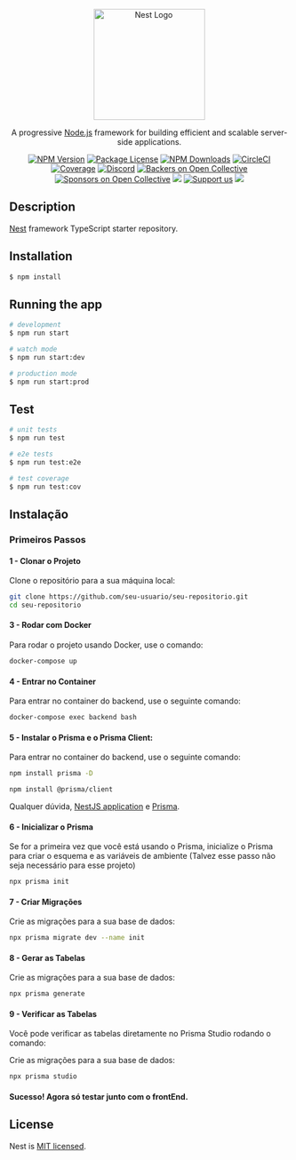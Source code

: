 <p align="center">
  <a href="http://nestjs.com/" target="blank"><img src="https://nestjs.com/img/logo-small.svg" width="200" alt="Nest Logo" /></a>
</p>

[circleci-image]: https://img.shields.io/circleci/build/github/nestjs/nest/master?token=abc123def456
[circleci-url]: https://circleci.com/gh/nestjs/nest

  <p align="center">A progressive <a href="http://nodejs.org" target="_blank">Node.js</a> framework for building efficient and scalable server-side applications.</p>
    <p align="center">
<a href="https://www.npmjs.com/~nestjscore" target="_blank"><img src="https://img.shields.io/npm/v/@nestjs/core.svg" alt="NPM Version" /></a>
<a href="https://www.npmjs.com/~nestjscore" target="_blank"><img src="https://img.shields.io/npm/l/@nestjs/core.svg" alt="Package License" /></a>
<a href="https://www.npmjs.com/~nestjscore" target="_blank"><img src="https://img.shields.io/npm/dm/@nestjs/common.svg" alt="NPM Downloads" /></a>
<a href="https://circleci.com/gh/nestjs/nest" target="_blank"><img src="https://img.shields.io/circleci/build/github/nestjs/nest/master" alt="CircleCI" /></a>
<a href="https://coveralls.io/github/nestjs/nest?branch=master" target="_blank"><img src="https://coveralls.io/repos/github/nestjs/nest/badge.svg?branch=master#9" alt="Coverage" /></a>
<a href="https://discord.gg/G7Qnnhy" target="_blank"><img src="https://img.shields.io/badge/discord-online-brightgreen.svg" alt="Discord"/></a>
<a href="https://opencollective.com/nest#backer" target="_blank"><img src="https://opencollective.com/nest/backers/badge.svg" alt="Backers on Open Collective" /></a>
<a href="https://opencollective.com/nest#sponsor" target="_blank"><img src="https://opencollective.com/nest/sponsors/badge.svg" alt="Sponsors on Open Collective" /></a>
  <a href="https://paypal.me/kamilmysliwiec" target="_blank"><img src="https://img.shields.io/badge/Donate-PayPal-ff3f59.svg"/></a>
    <a href="https://opencollective.com/nest#sponsor"  target="_blank"><img src="https://img.shields.io/badge/Support%20us-Open%20Collective-41B883.svg" alt="Support us"></a>
  <a href="https://twitter.com/nestframework" target="_blank"><img src="https://img.shields.io/twitter/follow/nestframework.svg?style=social&label=Follow"></a>
</p>
  <!--[![Backers on Open Collective](https://opencollective.com/nest/backers/badge.svg)](https://opencollective.com/nest#backer)
  [![Sponsors on Open Collective](https://opencollective.com/nest/sponsors/badge.svg)](https://opencollective.com/nest#sponsor)-->

## Description

[Nest](https://github.com/nestjs/nest) framework TypeScript starter repository.

## Installation

```bash
$ npm install
```

## Running the app

```bash
# development
$ npm run start

# watch mode
$ npm run start:dev

# production mode
$ npm run start:prod
```

## Test

```bash
# unit tests
$ npm run test

# e2e tests
$ npm run test:e2e

# test coverage
$ npm run test:cov
```

## Instalação

### Primeiros Passos

#### 1 - Clonar o Projeto
Clone o repositório para a sua máquina local:

```sh
git clone https://github.com/seu-usuario/seu-repositorio.git
cd seu-repositorio
```

#### 3 -  Rodar com Docker
Para rodar o projeto usando Docker, use o comando:

```sh
docker-compose up
```

#### 4 -  Entrar no Container
Para entrar no container do backend, use o seguinte comando:

```sh
docker-compose exec backend bash
```

#### 5 -   Instalar o Prisma e o Prisma Client:
Para entrar no container do backend, use o seguinte comando:

```sh
npm install prisma -D

npm install @prisma/client
```

Qualquer dúvida,  [NestJS application](https://docs.nestjs.com/#installation) e [Prisma](https://www.prisma.io/docs/getting-started/setup-prisma/add-to-existing-project/relational-databases-typescript-postgres#set-up-prisma).

#### 6 - Inicializar o Prisma

Se for a primeira vez que você está usando o Prisma, inicialize o Prisma para criar o esquema e as variáveis de ambiente (Talvez esse passo não seja necessário para esse projeto)

```sh
npx prisma init
```

#### 7 -  Criar Migrações
Crie as migrações para a sua base de dados:
```sh
npx prisma migrate dev --name init
````

#### 8 -  Gerar as Tabelas
Crie as migrações para a sua base de dados:
```sh
npx prisma generate
````

#### 9 -   Verificar as Tabelas
Você pode verificar as tabelas diretamente no Prisma Studio rodando o comando:

Crie as migrações para a sua base de dados:
```sh
npx prisma studio
````

#### Sucesso! Agora só testar junto com o frontEnd.

## License

Nest is [MIT licensed](LICENSE).

